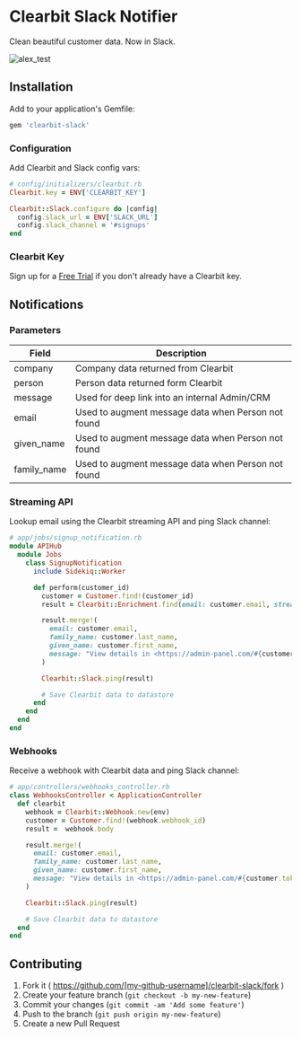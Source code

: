 # Clearbit Slack Notifier

Clean beautiful customer data. Now in Slack.

![alex_test](https://cloud.githubusercontent.com/assets/739782/8149387/3f89cd68-1276-11e5-863c-5529237bfe6c.png)

## Installation

Add to your application's Gemfile:

```ruby
gem 'clearbit-slack'
```

### Configuration

Add Clearbit and Slack config vars:

```ruby
# config/initializers/clearbit.rb
Clearbit.key = ENV['CLEARBIT_KEY']

Clearbit::Slack.configure do |config|
  config.slack_url = ENV['SLACK_URL']
  config.slack_channel = '#signups'
end
```

### Clearbit Key

Sign up for a [Free Trial](https://clearbit.com/) if you don't already have a Clearbit key.

## Notifications

### Parameters

| Field       | Description                                        |
| ----------- | -------------------------------------------------- |
| company     | Company data returned from Clearbit                |
| person      | Person data returned form Clearbit                 |
| message     | Used for deep link into an internal Admin/CRM      |
| email       | Used to augment message data when Person not found |
| given_name  | Used to augment message data when Person not found |
| family_name | Used to augment message data when Person not found |

### Streaming API

Lookup email using the Clearbit streaming API and ping Slack channel:

```ruby
# app/jobs/signup_notification.rb
module APIHub
  module Jobs
    class SignupNotification
      include Sidekiq::Worker

      def perform(customer_id)
        customer = Customer.find!(customer_id)
        result = Clearbit::Enrichment.find(email: customer.email, stream: true)

        result.merge!(
          email: customer.email,
          family_name: customer.last_name,
          given_name: customer.first_name,
          message: "View details in <https://admin-panel.com/#{customer.token}|Admin Panel>",
        )

        Clearbit::Slack.ping(result)

        # Save Clearbit data to datastore
      end
    end
  end
end
```

### Webhooks

Receive a webhook with Clearbit data and ping Slack channel:

```ruby
# app/controllers/webhooks_controller.rb
class WebhooksController < ApplicationController
  def clearbit
    webhook = Clearbit::Webhook.new(env)
    customer = Customer.find!(webhook.webhook_id)
    result =  webhook.body

    result.merge!(
      email: customer.email,
      family_name: customer.last_name,
      given_name: customer.first_name,
      message: "View details in <https://admin-panel.com/#{customer.token}|Admin Panel>",
    )

    Clearbit::Slack.ping(result)

    # Save Clearbit data to datastore
  end
end
```

## Contributing

1. Fork it ( https://github.com/[my-github-username]/clearbit-slack/fork )
2. Create your feature branch (`git checkout -b my-new-feature`)
3. Commit your changes (`git commit -am 'Add some feature'`)
4. Push to the branch (`git push origin my-new-feature`)
5. Create a new Pull Request
